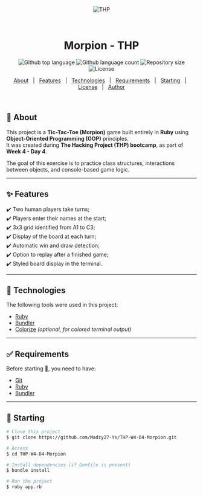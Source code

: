<div align="center" id="top"> 
  <img src="./.github/app.gif" alt="THP" />

  &#xa0;

  <!-- <a href="https://thp.netlify.app">Demo</a> -->
</div>

<h1 align="center">Morpion - THP</h1>

<p align="center">
  <img alt="Github top language" src="https://img.shields.io/github/languages/top/Madzy27-Ys/THP-W4-D4-Morpion?color=56BEB8">

  <img alt="Github language count" src="https://img.shields.io/github/languages/count/Madzy27-Ys/THP-W4-D4-Morpion?color=56BEB8">

  <img alt="Repository size" src="https://img.shields.io/github/repo-size/Madzy27-Ys/THP-W4-D4-Morpion?color=56BEB8">

  <img alt="License" src="https://img.shields.io/github/license/Madzy27-Ys/THP-W4-D4-Morpion?color=56BEB8">

  <!-- <img alt="Github issues" src="https://img.shields.io/github/issues/Madzy27-Ys/THP-W4-D4-Morpion?color=56BEB8" /> -->

  <!-- <img alt="Github forks" src="https://img.shields.io/github/forks/Madzy27-Ys/THP-W4-D4-Morpion?color=56BEB8" /> -->

  <!-- <img alt="Github stars" src="https://img.shields.io/github/stars/Madzy27-Ys/THP-W4-D4-Morpion?color=56BEB8" /> -->
</p>

<!-- Status -->

<!-- <h4 align="center"> 
	🚧  Tic-Tac-Toe 🚀 Under construction...  🚧
</h4> 

<hr> -->

<p align="center">
  <a href="#dart-about">About</a> &#xa0; | &#xa0; 
  <a href="#sparkles-features">Features</a> &#xa0; | &#xa0;
  <a href="#rocket-technologies">Technologies</a> &#xa0; | &#xa0;
  <a href="#white_check_mark-requirements">Requirements</a> &#xa0; | &#xa0;
  <a href="#checkered_flag-starting">Starting</a> &#xa0; | &#xa0;
  <a href="#memo-license">License</a> &#xa0; | &#xa0;
  <a href="https://github.com/Madzy27-Ys" target="_blank">Author</a>
</p>

<br>

## :dart: About ##

This project is a **Tic-Tac-Toe (Morpion)** game built entirely in **Ruby** using **Object-Oriented Programming (OOP)** principles.  
It was created during **The Hacking Project (THP) bootcamp**, as part of **Week 4 - Day 4**.  

The goal of this exercise is to practice class structures, interactions between objects, and console-based game logic.

---

## :sparkles: Features ##

:heavy_check_mark: Two human players take turns;\
:heavy_check_mark: Players enter their names at the start;\
:heavy_check_mark: 3x3 grid identified from A1 to C3;\
:heavy_check_mark: Display of the board at each turn;\
:heavy_check_mark: Automatic win and draw detection;\
:heavy_check_mark: Option to replay after a finished game;\
:heavy_check_mark: Styled board display in the terminal.

---

## :rocket: Technologies ##

The following tools were used in this project:

- [Ruby](https://www.ruby-lang.org/en/)  
- [Bundler](https://bundler.io/)  
- [Colorize](https://github.com/fazibear/colorize) *(optional, for colored terminal output)*  

---

## :white_check_mark: Requirements ##

Before starting :checkered_flag:, you need to have:  

- [Git](https://git-scm.com)  
- [Ruby](https://www.ruby-lang.org/en/downloads/)  
- [Bundler](https://bundler.io/)  

---

## :checkered_flag: Starting ##

```bash
# Clone this project
$ git clone https://github.com/Madzy27-Ys/THP-W4-D4-Morpion.git

# Access
$ cd THP-W4-D4-Morpion

# Install dependencies (if Gemfile is present)
$ bundle install

# Run the project
$ ruby app.rb
